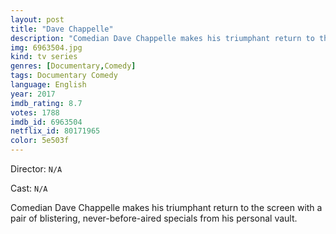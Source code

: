 ```yaml
---
layout: post
title: "Dave Chappelle"
description: "Comedian Dave Chappelle makes his triumphant return to the screen with a pair of blistering, never-before-aired specials from his personal vault..."
img: 6963504.jpg
kind: tv series
genres: [Documentary,Comedy]
tags: Documentary Comedy 
language: English
year: 2017
imdb_rating: 8.7
votes: 1788
imdb_id: 6963504
netflix_id: 80171965
color: 5e503f
---
```

Director: `N/A`  

Cast: `N/A` 

Comedian Dave Chappelle makes his triumphant return to the screen with a pair of blistering, never-before-aired specials from his personal vault.